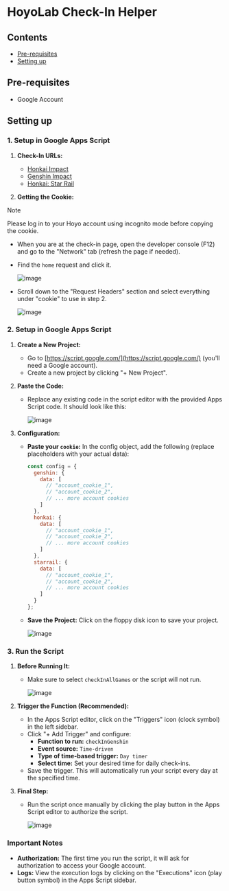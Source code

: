 # HoyoLab Check-In Helper

## Contents
- [Pre-requisites](#pre-requisites)
- [Setting up](#setting-up)

## Pre-requisites
- Google Account

## Setting up

### 1. Setup in Google Apps Script

1. **Check-In URLs:**
   - [Honkai Impact](https://act.hoyolab.com/bbs/event/signin-bh3/index.html?act_id=e202110291205111)
   - [Genshin Impact](https://act.hoyolab.com/ys/event/signin-sea-v3/index.html?act_id=e202102251931481)
   - [Honkai: Star Rail](https://act.hoyolab.com/bbs/event/signin/hkrpg/index.html?act_id=e202303301540311)

2. **Getting the Cookie:**
   
> [!NOTE]
> Please log in to your Hoyo account using incognito mode before copying the cookie.
   
   - When you are at the check-in page, open the developer console (F12) and go to the "Network" tab (refresh the page if needed).
   - Find the `home` request and click it.

     ![image](https://github.com/torikushiii/hoyolab-auto/assets/21153445/672051f5-26a8-4be0-9403-fca30ac3986c)
        
   - Scroll down to the "Request Headers" section and select everything under "cookie" to use in step 2.

     ![image](https://github.com/torikushiii/hoyolab-auto/assets/21153445/e4cb8259-aef4-4b2c-9d88-78e30a03b05c)
     
### 2. Setup in Google Apps Script

1. **Create a New Project:**
   - Go to [https://script.google.com/](https://script.google.com/) (you'll need a Google account).
   - Create a new project by clicking "+ New Project".

2. **Paste the Code:**
   - Replace any existing code in the script editor with the provided Apps Script code. It should look like this:

     ![image](https://github.com/torikushiii/hoyolab-auto/assets/21153445/4a0a5a30-c990-41f2-802e-1ba6f45c0c43)

3. **Configuration:**
   - **Paste your `cookie`:** In the config object, add the following (replace placeholders with your actual data):
     
     ```javascript
     const config = {
       genshin: {
         data: [
           // "account_cookie_1",
           // "account_cookie_2",
           // ... more account cookies
         ]
       },
       honkai: {
         data: [
           // "account_cookie_1",
           // "account_cookie_2",
           // ... more account cookies
         ]
       },
       starrail: {
         data: [
           // "account_cookie_1",
           // "account_cookie_2",
           // ... more account cookies
         ]
       }
     };
     ```

   - **Save the Project:** Click on the floppy disk icon to save your project.

     ![image](https://github.com/torikushiii/hoyolab-auto/assets/21153445/7c7b36cf-937a-4003-b86e-9f5f74365a68)

### 3. Run the Script

1. **Before Running It:**
   - Make sure to select `checkInAllGames` or the script will not run.

     ![image](https://github.com/torikushiii/hoyolab-auto/assets/21153445/c5caed6d-773e-46d6-a1b5-e6d0c8226c98)

2. **Trigger the Function (Recommended):**
   - In the Apps Script editor, click on the "Triggers" icon (clock symbol) in the left sidebar.
   - Click "+ Add Trigger" and configure:
     - **Function to run:** `checkInGenshin`
     - **Event source:** `Time-driven`
     - **Type of time-based trigger:** `Day timer` 
     - **Select time:** Set your desired time for daily check-ins.
   - Save the trigger. This will automatically run your script every day at the specified time.

3. **Final Step:**
   - Run the script once manually by clicking the play button in the Apps Script editor to authorize the script.

     ![image](https://github.com/torikushiii/hoyolab-auto/assets/21153445/8378f2b9-2532-4e37-8cf7-394bee0f41c3)

### Important Notes

- **Authorization:** The first time you run the script, it will ask for authorization to access your Google account.
- **Logs:** View the execution logs by clicking on the "Executions" icon (play button symbol) in the Apps Script sidebar.